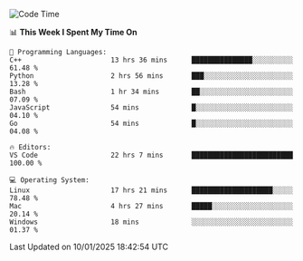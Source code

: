 
<!--START_SECTION:waka-->
![Code Time](http://img.shields.io/badge/Code%20Time-2%2C999%20hrs%2055%20mins-blue)

📊 **This Week I Spent My Time On** 

```text
💬 Programming Languages: 
C++                      13 hrs 36 mins      ███████████████░░░░░░░░░░   61.48 % 
Python                   2 hrs 56 mins       ███░░░░░░░░░░░░░░░░░░░░░░   13.28 % 
Bash                     1 hr 34 mins        ██░░░░░░░░░░░░░░░░░░░░░░░   07.09 % 
JavaScript               54 mins             █░░░░░░░░░░░░░░░░░░░░░░░░   04.10 % 
Go                       54 mins             █░░░░░░░░░░░░░░░░░░░░░░░░   04.08 % 

🔥 Editors: 
VS Code                  22 hrs 7 mins       █████████████████████████   100.00 % 

💻 Operating System: 
Linux                    17 hrs 21 mins      ████████████████████░░░░░   78.48 % 
Mac                      4 hrs 27 mins       █████░░░░░░░░░░░░░░░░░░░░   20.14 % 
Windows                  18 mins             ░░░░░░░░░░░░░░░░░░░░░░░░░   01.37 % 
```


 Last Updated on 10/01/2025 18:42:54 UTC
<!--END_SECTION:waka-->

